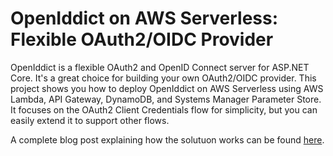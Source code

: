 # OpenIddict on AWS Serverless: Flexible OAuth2/OIDC Provider

OpenIddict is a flexible OAuth2 and OpenID Connect server for ASP.NET Core. It's a great choice for building your own OAuth2/OIDC provider. This project shows you how to deploy OpenIddict on AWS Serverless using AWS Lambda, API Gateway, DynamoDB, and Systems Manager Parameter Store. It focuses on the OAuth2 Client Credentials flow for simplicity, but you can easily extend it to support other flows.

A complete blog post explaining how the solutuon works can be found [here](https://www.ganhammar.se/posts/openiddict-on-aws-serverless-flexible-oauth2-oidc-provider).